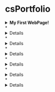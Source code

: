 # csPortfolio

<details><summary><strong> My First WebPage!</strong></summary>
    <p>
       <a href="https://freskep.github.io/testWeb/dogPage/">Link<a>
                </p>
           </details>
* <details><summary><strong> A Little Lightning </strong></summary>
<p>
<a href= "https://freskep.github.io/lightning2/">Link<a>
    </p>
    </details>
* <details><summary><strong> College Presentation</strong></summary>
    <p>
<a href="https://freskep.github.io/daDice/">Link<a>
    </p>
    </details>
* <details><summary><strong> Deez Dice </strong></summary>
        <p>
    <a href="https://freskep.github.io/daDice/">Link<a>
        </p>
        </details>
* <details><summary><strong> Cheeky Chemotaxis</strong></summary>
            <p>
            <a href="https://freskep.github.io/chemotaxis4/pJS/index.html">Link<a>
                </p>
                </details>
* <details><summary><strong> Some Craziness (starfield)</strong></summary>
                <p>
               <a href="https://freskep.github.io/starfield5/index.html">Link<a>
                   </p>
                   </details>
* <details><summary><strong> Tri 1 Reflection</strong></summary>
                    <p>
                        
```Java

Tough code!  this was really hard to figure out for me.  This code allows a jumboParticle to bounce off the screen.  This is how it works:
-when x reaches the edge of the screen the speed variable flips direction
-same for y
-this creates a bouncing effect
-once it reaches the bottom corner of the screen it travels to the top right corner and repeats infinitely
void move {
x+=speed;
    y+=speed+1;
    if (x>width-25) {
      x=width-25;
      speed*=-1;
    }
    else if (x<0) {
      x=0;
      speed*=-1;
    }
    else if (y>height-25) {
      y=height-25;
      speed*=-1;
    }
    else if (y<0) {
      y=0;
      speed*=-1;
    }
   if (x<25 && y>400) {
      x=width-25;
      y=0;
      speed*=-1;
    }
      }
```
